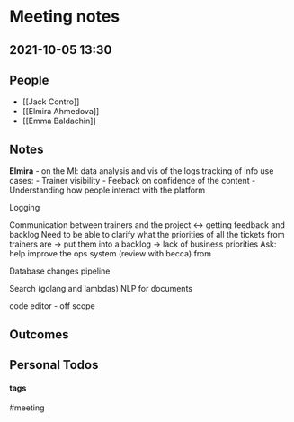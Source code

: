 
# Meeting notes
## 2021-10-05 13:30

## People
- [[Jack Contro]]
- [[Elmira Ahmedova]]
- [[Emma Baldachin]]


## Notes
**Elmira** - on the MI: data analysis and vis of the logs 
tracking of info
use cases: 
	- Trainer visibility
	- Feeback on confidence of the content
	- Understanding how people interact with the platform
	
Logging

Communication between trainers and the project <-> getting feedback and backlog
Need to be able to clarify what the priorities of all the tickets from trainers are -> put them into a backlog
-> lack of business priorities
Ask: help improve the ops system (review with becca) from 

Database changes pipeline

Search (golang and lambdas)
	NLP for documents

code editor - off scope 




## Outcomes

## Personal Todos



#### tags

#meeting